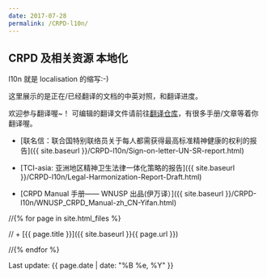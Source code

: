 ```yaml
---
date: 2017-07-28
permalink: /CRPD-l10n/
---
```


## CRPD 及相关资源 本地化

l10n 就是 localisation 的缩写:-)

这里展示的是正在/已经翻译的文档的中英对照，和翻译进度。

欢迎参与翻译喔~！ 可编辑的翻译文件请前往[翻译仓库](https://github.com/mdrights/CRPD-l10n-zh)，有很多手册/文章等着你翻译喔。

- [联名信：联合国特别联络员关于每人都需获得最高标准精神健康的权利的报告]({{ site.baseurl }}/CRPD-l10n/Sign-on-letter-UN-SR-report.html)

- [TCI-asia: 亚洲地区精神卫生法律一体化策略的报告]({{ site.baseurl }}/CRPD-l10n/Legal-Harmonization-Report-Draft.html)

- [CRPD Manual 手册—— WNUSP 出品(伊万译）]({{ site.baseurl }}/CRPD-l10n/WNUSP_CRPD_Manual-zh_CN-Yifan.html)

//{% for page in site.html_files %}

//   + [{{ page.title }}]({{ site.baseurl }}{{ page.url }})

//{% endfor %}

Last update:  {{ page.date | date: "%B %e, %Y" }}
